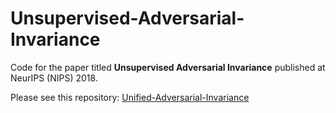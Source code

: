 # Unsupervised-Adversarial-Invariance

Code for the paper titled **Unsupervised Adversarial Invariance** published at NeurIPS (NIPS) 2018.

Please see this repository: [Unified-Adversarial-Invariance](https://github.com/isi-vista/Unified-Adversarial-Invariance)
